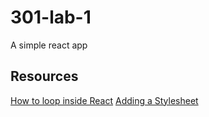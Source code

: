# 301-lab-1
A simple react app


## Resources
[How to loop inside React](https://flaviocopes.com/react-how-to-loop/)
[Adding a Stylesheet](https://create-react-app.dev/docs/adding-a-stylesheet/)
